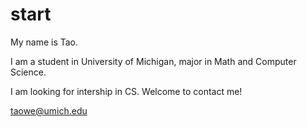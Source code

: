 # start
My name is Tao.

I am a student in University of Michigan, major in Math and Computer Science.

I am looking for intership in CS. Welcome to contact me! 

taowe@umich.edu
